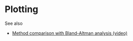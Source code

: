 # Plotting

See also
* [Method comparison with Bland-Altman analysis (video)](https://youtu.be/PbSrSupnZFQ)
